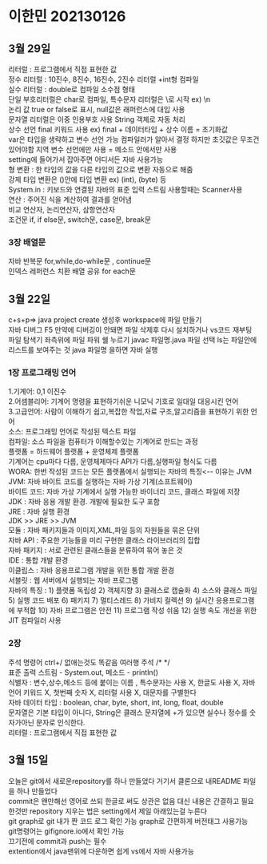 # 이한민 202130126


 ## 3월 29일
 리터럴 : 프로그램에서 직접 표현한 값  
 정수 리터럴 : 10진수, 8진수, 16진수, 2진수 리터럴 +int형 컴파일  
 실수 리터럴 : double로 컴파일 소수점 형태  
 단일 부호리터럴은 char로 컴파일, 특수문자 리터럴은 \로 시작 ex) \n  
 논리 값 true or false로 표시, null값은 래퍼런스에 대입 사용  
 문자열 리터럴은 이중 인용부호 사용 String 객체로 자동 처리  
 상수 선언 final 키워드 사용 ex) final + 데이터타입 + 상수 이름 = 초기화값  
 var은 타입을 생략하고 변수 선언 가능 컴파일러가 알아서 결정 하지만 초깃값은 무조건 있어야함 지역 변수 선언에만 사용 = 메소드 안에서만 사용  
 setting에 들어가서 잡아주면 어디서든 자바 사용가능  
 형 변환 : 한 타입의 값을 다른 타입의 값으로 변환 자동으로 해줌  
 강제 타입 변환은 ()안에 타입 변환 ex) (int), (byte) 등  
 System.in : 키보드와 연결된 자바의 표준 입력 스트림 사용할때는 Scanner사용  
 연산 : 주어진 식을 계산하여 결과를 얻어냄  
 비교 연산자, 논리연산자, 삼항연산자  
 조건문 if, if else문, switch문, case문, break문  
 
 ### 3장 배열문
 자바 반복문 for,while,do-while문 , continue문  
 인덱스 레퍼런스 치환 배열 공유 
 for each문   



 ## 3월 22일
 c+s+p=> java project create 생성후 workspace에 파일 만들기   
 자바 디버그 F5 만약에 디버깅이 안돼면 파일 삭제후 다시 설치하거나 vs코드 재부팅  
 파일 탐색기 좌측위에 파일 파워 쉘 누르기 javac 파일명.java 파일 선택 ls는 파일안에 리스트를 보여주는 것 java 파일명 을하면 자바 실행 
 ### 1장 프로그래밍 언어  
 1.기계어: 0,1 이진수  
 2.어셈블리어: 기계어 명령을 표현하기쉬운 니모닉 기호로 일대일 대응시킨 언어   
 3.고급언어: 사람이 이해하기 쉽고,복잡한 작업,자료 구조,알고리즘을 표현하기 위한 언어  
 소스: 프로그래밍 언어로 작성된 텍스트 파일  
 컴파일: 소스 파일을 컴퓨터가 이해할수있는 기계어로 만드는 과정  
 플랫폼 = 하드웨어 플랫폼 + 운영체제 플랫폼   
 기계어는 cpu마다 다름, 운영체제마다 API가 다름,실행파일 형식도 다름   
 WORA: 한번 작성된 코드는 모든 플랫폼에서 실행되는 자바의 특징<-- 이유는 JVM  
 JVM: 자바 바이트 코드를 실행하는 자바 가상 기계(소프트웨어)  
 바이트 코드: 자바 가상 기계에서 실행 가능한 바이너리 코드, 클래스 파일에 저장  
 JDK : 자바 응용 개발 환경. 개발에 필요한 도구 포함  
 JRE : 자바 실행 환경  
 JDK >> JRE >> JVM  
 모듈 : 자바 패키지들과 이미지,XML,파일 등의 자원들을 묶은 단위  
 자바 API : 주요한 기능들을 미리 구현한 클래스 라이브러리의 집합  
 자바 패키지 : 서로 관련된 클래스들을 분류하여 묶어 놓은 것  
 IDE : 통합 개발 환경  
 이클립스 : 자바 응용프로그램 개발을 위한 통합 개발 환경  
 서블릿 : 웹 서버에서 실행되는 자바 프로그램  
 자바의 특징 : 1) 플랫폼 독립성 2) 객체지향 3) 클래스로 캡슐화 4) 소스와 클래스 파일 
 5) 실행 코드 배포 6) 패키지 7) 멀티스레드 8) 가비지 컬렉션 9) 실시간 응용프로그램에 부적합 10) 자바 프로그램은 안전 11) 프로그램 작성 쉬움 12) 실행 속도 개선을 위한 JIT 컴파일러 사용  
### 2장 
주석 명령어 ctrl+/ 없애는것도 똑같음 여러행 주석 /* */   
표준 출력 스트림 - System.out, 메소드 - println()  
식별자 : 변수,상수,메소드 등에 붙이는 이름 , 특수문자는 사용 X, 한글도 사용 X, 자바언어 키워드 X, 첫번째 숫자 X, 리터럴 사용 X, 대문자를 구별한다  
자바 데이터 타입 : boolean, char, byte, short, int, long, float, double  
문자열은 기본 타입이 아니다, String은 클래스 문자열에 +가 있으면 실수나 정수를 숫자가아닌 문자로 인식한다.  
리터럴 : 프로그램에서 직접 표현한 값



 ## 3월 15일 
 오늘은 git에서 새로운repository를 하나 만들었다 거기서 클론으로 내README 파일을 하나 만들었다    
 commit은 왠만해선 영어로 쓰되 한글로 써도 상관은 없음 대신 내용은 간결하고 필요한것만
 repository 지우는 법은 setting에서 제일 아래있는걸 누른다  
 git graph로 git 내가 짠 코드 로그 확인 가능 graph로 간편하게 버전태그 사용가능  
 git명령어는 gifignore.io에서 확인 가능  
 끄기전에 commit과 push는 필수  
 extention에서 java맨위에 다운하면 쉽게 vs에서 자바 사용가능  